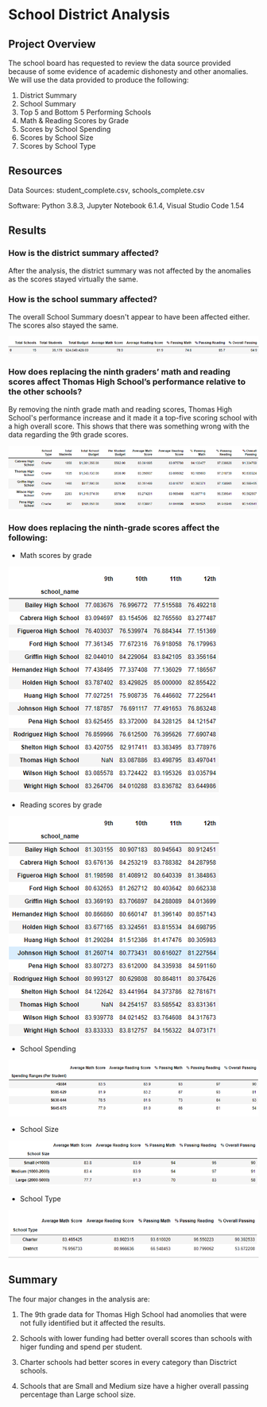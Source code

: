 # School District Analysis
## Project Overview
The school board has requested to review the data source provided because of some evidence of academic dishonesty and other anomalies. We will use the data provided to produce the following:

1. District Summary
2. School Summary
3. Top 5 and Bottom 5 Performing Schools
4. Math & Reading Scores by Grade
5. Scores by School Spending
6. Scores by School Size
7. Scores by School Type

## Resources
Data Sources: student_complete.csv, schools_complete.csv

Software: Python 3.8.3, Jupyter Notebook 6.1.4, Visual Studio Code 1.54

## Results
### How is the district summary affected?
After the analysis, the district summary was not affected by the anomalies as the scores stayed virtually the same.

### How is the school summary affected?
The overall School Summary doesn't appear to have been affected either. The scores also stayed the same. 

![distrcit_summary.png](https://github.com/DanielGandia/School_District_Analysis/blob/main/Resources/district_summary.png)

### How does replacing the ninth graders’ math and reading scores affect Thomas High School’s performance relative to the other schools?

By removing the ninth grade math and reading scores, Thomas High School's performance increase and it made it a top-five scoring school with a high overall score. This shows that there was something wrong with the data regarding the 9th grade scores. 

![top_five_schools.png](https://github.com/DanielGandia/School_District_Analysis/blob/main/Resources/top_five_schools.png)

### How does replacing the ninth-grade scores affect the following:

- Math scores by grade

![math_reading_scores.png](https://github.com/DanielGandia/School_District_Analysis/blob/main/Resources/math_reading_scores.png)

- Reading scores by grade

![reading_scores_new.png](https://github.com/DanielGandia/School_District_Analysis/blob/main/Resources/reading_scores_new.png)

- School Spending

![score_by_spend.png](https://github.com/DanielGandia/School_District_Analysis/blob/main/Resources/score_by_spend.png)

- School Size

![scores_by_size.png](https://github.com/DanielGandia/School_District_Analysis/blob/main/Resources/scores_by_size.png)

- School Type

![scores_by_type.png](https://github.com/DanielGandia/School_District_Analysis/blob/main/Resources/scores_by_type.png)

## Summary
The four major changes in the analysis are:

1. The 9th grade data for Thomas High School had anomolies that were not fully identified but it affected the results. 

2. Schools with lower funding had better overall scores than schools with higer funding and spend per student. 

3. Charter schools had better scores in every category than Disctrict schools. 

4. Schools that are Small and Medium size have a higher overall passing percentage than Large school size. 
